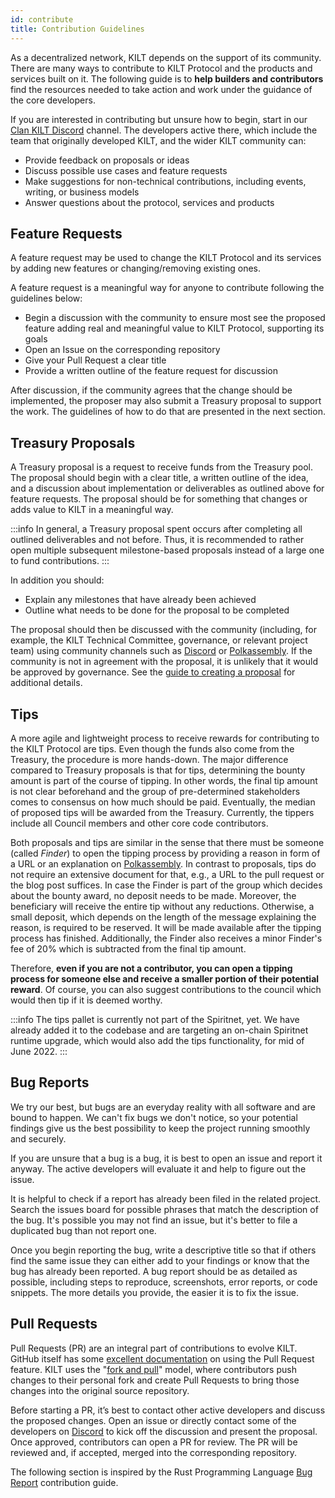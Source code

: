 ```yaml
---
id: contribute
title: Contribution Guidelines
---
```


As a decentralized network, KILT depends on the support of its community.
There are many ways to contribute to KILT Protocol and the products and services built on it. 
The following guide is to **help builders and contributors** find the resources needed to take action and work under the guidance of the core developers.

If you are interested in contributing but unsure how to begin, start in our [Clan KILT Discord](https://discord.gg/7uyfMXh6AT) channel.
The developers active there, which include the team that originally developed KILT, and the wider KILT community can:

- Provide feedback on proposals or ideas
- Discuss possible use cases and feature requests
- Make suggestions for non-technical contributions, including events, writing, or business models
- Answer questions about the protocol, services and products


## Feature Requests 

A feature request may be used to change the KILT Protocol and its services by adding new features or changing/removing existing ones.


A feature request is a meaningful way for anyone to contribute following the guidelines below:

 - Begin a discussion with the community to ensure most see the proposed feature adding real and meaningful value to KILT  Protocol, supporting its goals 
 - Open an Issue on the corresponding repository
 - Give your Pull Request a clear title
 - Provide a written outline of the feature request for discussion

After discussion, if the community agrees that the change should be implemented, the proposer may also submit a Treasury proposal to support the work.
The guidelines of how to do that are presented in the next section.

## Treasury Proposals

A Treasury proposal is a request to receive funds from the Treasury pool. 
The proposal should begin with a clear title, a written outline of the idea, and a discussion about implementation or deliverables as outlined above for feature requests. 
The proposal should be for something that changes or adds value to KILT in a meaningful way.

:::info
In general, a Treasury proposal spent occurs after completing all outlined deliverables and not before.
Thus, it is recommended to rather open multiple subsequent milestone-based proposals instead of a large one to fund contributions.
:::

In addition you should:

- Explain any milestones that have already been achieved
- Outline what needs to be done for the proposal to be completed

The proposal should then be discussed with the community (including, for example, the KILT Technical Committee, governance, or relevant project team) using community channels such as [Discord](https://discord.gg/7uyfMXh6AT) or [Polkassembly](https://kilt.polkassembly.network/discussions).
If the community is not in agreement with the proposal, it is unlikely that it would be approved by governance.
See the [guide to creating a proposal](../participate/03_treasury_proposal.md) for additional details.

## Tips

A more agile and lightweight process to receive rewards for contributing to the KILT Protocol are tips.
Even though the funds also come from the Treasury, the procedure is more hands-down.
The major difference compared to Treasury proposals is that for tips, determining the bounty amount is part of the course of tipping.
In other words, the final tip amount is not clear beforehand and the group of pre-determined stakeholders comes to consensus on how much should be paid.
Eventually, the median of proposed tips will be awarded from the Treasury.
Currently, the tippers include all Council members and other core code contributors.

Both proposals and tips are similar in the sense that there must be someone (called _Finder_) to open the tipping process by providing a reason in form of a URL or an explanation on [Polkassembly](https://kilt.polkassembly.network/).
In contrast to proposals, tips do not require an extensive document for that, e.g., a URL to the pull request or the blog post suffices.
In case the Finder is part of the group which decides about the bounty award, no deposit needs to be made.
Moreover, the beneficiary will receive the entire tip without any reductions.
Otherwise, a small deposit, which depends on the length of the message explaining the reason, is required to be reserved.
It will be made available after the tipping process has finished.
Additionally, the Finder also receives a minor Finder's fee of 20% which is subtracted from the final tip amount.

Therefore, **even if you are not a contributor, you can open a tipping process for someone else and receive a smaller portion of their potential reward**.
Of course, you can also suggest contributions to the council which would then tip if it is deemed worthy.

<!-- TODO: Remove after Spiritnet 10700 is live -->
:::info
The tips pallet is currently not part of the Spiritnet, yet.
We have already added it to the codebase and are targeting an on-chain Spiritnet runtime upgrade, which would also add the tips functionality, for mid of June 2022.
:::

## Bug Reports

We try our best, but bugs are an everyday reality with all software and are bound to happen.
We can't fix bugs we don't notice, so your potential findings give us the best possibility to keep the project running smoothly and securely.

If you are unsure that a bug is a bug, it is best to open an issue and report it anyway.
The active developers will evaluate it and help to figure out the issue.

It is helpful to check if a report has already been filed in the related project.
Search the issues board for possible phrases that match the description of the bug.
It's possible you may not find an issue, but it's better to file a duplicated bug than not report one.

Once you begin reporting the bug, write a descriptive title so that if others find the same issue they can either add to your findings or know that the bug has already been reported.
A bug report should be as detailed as possible, including steps to reproduce, screenshots, error reports, or code snippets.
The more details you provide, the easier it is to fix the issue.

## Pull Requests

Pull Requests (PR) are an integral part of contributions to evolve KILT.
GitHub itself has some [excellent documentation](https://docs.github.com/en/pull-requests/collaborating-with-pull-requests/proposing-changes-to-your-work-with-pull-requests) on using the Pull Request feature.
KILT uses the "[fork and pull](https://docs.github.com/en/pull-requests/collaborating-with-pull-requests/getting-started/about-collaborative-development-models)" model, where contributors push changes to their personal fork and create Pull Requests to bring those changes into the original source repository.

Before starting a PR, it’s best to contact other active developers and discuss the proposed changes.
Open an issue or directly contact some of the developers on [Discord](https://discord.gg/7uyfMXh6AT) to kick off the discussion and present the proposal.
Once approved, contributors can open a PR for review.
The PR will be reviewed and, if accepted, merged into the corresponding repository.

The following section is inspired by the Rust Programming Language [Bug Report](https://rustc-dev-guide.rust-lang.org/contributing.html) contribution guide.
